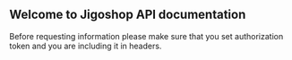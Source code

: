 ## Welcome to Jigoshop API documentation
Before requesting information please make sure that you set authorization token and you are including it in headers.